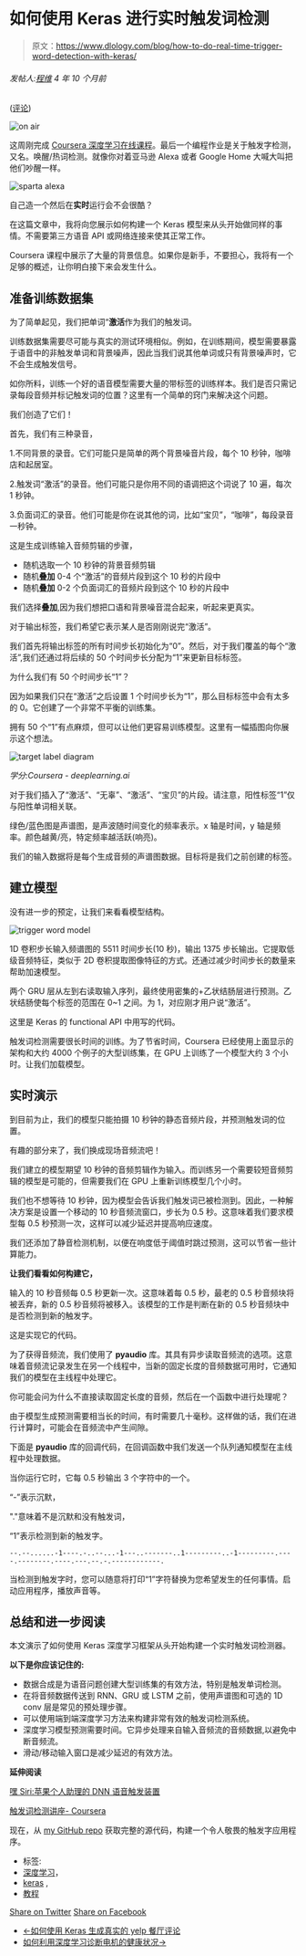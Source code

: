 # 如何使用 Keras 进行实时触发词检测

> 原文：<https://www.dlology.com/blog/how-to-do-real-time-trigger-word-detection-with-keras/>

###### 发帖人:[程维](/blog/author/Chengwei/) 4 年 10 个月前

([评论](/blog/how-to-do-real-time-trigger-word-detection-with-keras/#disqus_thread))

![on air](img/cd463a19e8142a01756f214604c7fb53.png)

这周刚完成 [Coursera 深度学习在线课程](https://www.coursera.org/specializations/deep-learning)。最后一个编程作业是关于触发字检测，又名。唤醒/热词检测。就像你对着亚马逊 Alexa 或者 Google Home 大喊大叫把他们吵醒一样。

![sparta alexa](img/739f8ae8c50600d54732efb9da3c0b90.png)

自己造一个然后在**实时**运行会不会很酷？

在这篇文章中，我将向您展示如何构建一个 Keras 模型来从头开始做同样的事情。不需要第三方语音 API 或网络连接来使其正常工作。

Coursera 课程中展示了大量的背景信息。如果你是新手，不要担心，我将有一个足够的概述，让你明白接下来会发生什么。

## 准备训练数据集

为了简单起见，我们把单词“**激活**作为我们的触发词。

训练数据集需要尽可能与真实的测试环境相似。例如，在训练期间，模型需要暴露于语音中的非触发单词和背景噪声，因此当我们说其他单词或只有背景噪声时，它不会生成触发信号。

如你所料，训练一个好的语音模型需要大量的带标签的训练样本。我们是否只需记录每段音频并标记触发词的位置？这里有一个简单的窍门来解决这个问题。

我们创造了它们！

首先，我们有三种录音，

1.不同背景的录音。它们可能只是简单的两个背景噪音片段，每个 10 秒钟，咖啡店和起居室。

2.触发词“激活”的录音。他们可能只是你用不同的语调把这个词说了 10 遍，每次 1 秒钟。

3.负面词汇的录音。他们可能是你在说其他的词，比如“宝贝”，“咖啡”，每段录音一秒钟。

这是生成训练输入音频剪辑的步骤，

*   随机选取一个 10 秒钟的背景音频剪辑
*   随机**叠加** 0-4 个“激活”的音频片段到这个 10 秒的片段中
*   随机**叠加** 0-2 个负面词汇的音频片段到这个 10 秒的片段中

我们选择**叠加**,因为我们想把口语和背景噪音混合起来，听起来更真实。

对于输出标签，我们希望它表示某人是否刚刚说完“激活”。

我们首先将输出标签的所有时间步长初始化为“0”。然后，对于我们覆盖的每个“激活”,我们还通过将后续的 50 个时间步长分配为“1”来更新目标标签。

为什么我们有 50 个时间步长“1”？

因为如果我们只在“激活”之后设置 1 个时间步长为“1”，那么目标标签中会有太多的 0。它创建了一个非常不平衡的训练集。

拥有 50 个“1”有点麻烦，但可以让他们更容易训练模型。这里有一幅插图向你展示这个想法。

![target label diagram](img/1612c7fee5b90a86ecd26ddd0ecce5d4.png)

*学分:Coursera - deeplearning.ai*

对于我们插入了“激活”、“无辜”、“激活”、“宝贝”的片段。请注意，阳性标签“1”仅与阳性单词相关联。

绿色/蓝色图是声谱图，是声波随时间变化的频率表示。x 轴是时间，y 轴是频率。颜色越黄/亮，特定频率越活跃(响亮)。

我们的输入数据将是每个生成音频的声谱图数据。目标将是我们之前创建的标签。

## 建立模型

没有进一步的预定，让我们来看看模型结构。

![trigger word model](img/10a794e8acf29e964c3ca6bb410e46de.png)

1D 卷积步长输入频谱图的 5511 时间步长(10 秒)，输出 1375 步长输出。它提取低级音频特征，类似于 2D 卷积提取图像特征的方式。还通过减少时间步长的数量来帮助加速模型。

两个 GRU 层从左到右读取输入序列，最终使用密集的+乙状结肠层进行预测。乙状结肠使每个标签的范围在 0~1 之间。为 1，对应刚才<g class="gr_ gr_213 gr-alert gr_gramm gr_inline_cards gr_run_anim Punctuation only-ins replaceWithoutSep" id="213" data-gr-id="213">用户说</g>“激活”。

这里是 Keras 的 functional API 中用写的代码<g class="gr_ gr_156 gr-alert gr_gramm gr_inline_cards gr_run_anim Grammar multiReplace" id="156" data-gr-id="156">。</g>

触发词检测需要很长时间的训练。为了节省时间，Coursera 已经使用上面显示的架构和大约 4000 个例子的大型训练集，在 GPU 上训练了一个模型大约 3 个小时。让我们加载模型。

## 实时演示

到目前为止，我们的模型只能拍摄 10 秒钟的静态音频片段，并预测触发词的位置。

有趣的部分来了，我们换成现场音频流吧！

我们建立的模型期望 10 秒钟的音频剪辑作为输入。而训练另一个需要较短音频剪辑的模型是可能的，但需要我们在 GPU 上重新训练模型几个小时。

我们也不想等待 10 秒钟，因为模型会告诉我们触发词已被检测到。因此，一种解决方案是设置一个移动的 10 秒音频流窗口，步长为 0.5 秒。这意味着我们要求模型每 0.5 秒预测一次，这样可以减少延迟并提高响应速度。

我们还添加了静音检测机制，以便在响度低于阈值时跳过预测，这可以节省一些计算能力。

**让我们看看如何构建它，**

输入的 10 秒音频每 0.5 <g class="gr_ gr_207 gr-alert gr_gramm gr_inline_cards gr_run_anim Grammar multiReplace" id="207" data-gr-id="207">秒</g>更新一次。这意味着每 0.5 <g class="gr_ gr_199 gr-alert gr_gramm gr_inline_cards gr_run_anim Grammar multiReplace" id="199" data-gr-id="199">秒</g>，最老的 <g class="gr_ gr_200 gr-alert gr_spell gr_inline_cards gr_run_anim ContextualSpelling multiReplace" id="200" data-gr-id="200">0.5 秒</g>音频块将被丢弃，新的 <g class="gr_ gr_201 gr-alert gr_spell gr_inline_cards gr_run_anim ContextualSpelling multiReplace" id="201" data-gr-id="201">0.5 秒</g>音频将被移入。该模型的工作是判断在新的 <g class="gr_ gr_206 gr-alert gr_spell gr_inline_cards gr_run_anim ContextualSpelling multiReplace" id="206" data-gr-id="206">0.5 秒</g>音频块中是否检测到新的触发字。

这是实现它的代码。

为了获得音频流，我们使用了 **<g class="gr_ gr_161 gr-alert gr_spell gr_inline_cards gr_run_anim ContextualSpelling ins-del multiReplace" id="161" data-gr-id="161">pyaudio</g>** 库。其具有异步读取音频流<g class="gr_ gr_174 gr-alert gr_gramm gr_inline_cards gr_run_anim Punctuation multiReplace" id="174" data-gr-id="174">的选项。这意味着音频流记录发生在另一个线程中，当新的固定长度的音频数据可用时，它通知我们的模型在主线程中处理它。</g>

你可能会问为什么不直接读取固定长度的音频，然后在一个函数中进行处理呢？

由于模型生成预测需要相当长的时间，有时需要几十毫秒。这样做的话，我们在进行计算时，可能会在音频流中产生间隙。

下面是 **<g class="gr_ gr_148 gr-alert gr_spell gr_inline_cards gr_run_anim ContextualSpelling ins-del multiReplace" id="148" data-gr-id="148">pyaudio</g>** 库的回调代码，在回调函数中我们发送一个队列通知模型在主线程中处理数据。

当你运行它时，它每 0.5 <g class="gr_ gr_158 gr-alert gr_gramm gr_inline_cards gr_run_anim Grammar multiReplace" id="158" data-gr-id="158">秒</g>输出 3 个字符中的一个。

“-”表示沉默，

"."意味着不是沉默和没有触发词，

“1”表示检测到新的触发字。

```
--.--......-1----.-..--...-1---..-------..1---------..-1---------.----.--------.----.---.--.-.------------.
```

当检测到触发字时，您可以随意将打印“1”字符替换为您希望发生的任何事情。启动应用程序，播放声音等。

## 总结和进一步阅读

本文演示了如何使用 Keras 深度学习框架从头开始构建一个实时触发词检测器。

**以下是你应该记住的:**

*   数据合成是为语音问题创建大型训练集的有效方法，特别是触发单词检测。
*   在将音频数据传送到 RNN、GRU 或 LSTM 之前，使用声谱图和可选的 1D <g class="gr_ gr_147 gr-alert gr_spell gr_inline_cards gr_run_anim ContextualSpelling" id="147" data-gr-id="147">conv</g> 层是常见的预处理步骤。
*   可以使用端到端深度学习方法来构建非常有效的触发词检测系统。
*   深度学习模型预测需要时间。它异步处理来自输入音频流的音频数据,以避免中断音频流。
*   滑动/移动输入窗口是减少延迟的有效方法。

**延伸阅读**

[嘿 Siri:苹果个人助理的 DNN 语音触发装置](https://machinelearning.apple.com/2017/10/01/hey-siri.html)

[触发词检测讲座- Coursera](https://www.coursera.org/learn/nlp-sequence-models/lecture/Li4ts/trigger-word-detection)

现在，从 [my GitHub repo](https://github.com/Tony607/Keras-Trigger-Word) 获取完整的源代码，构建一个令人敬畏的触发字应用程序。

*   标签:
*   [深度学习](/blog/tag/deep-learning/)，
*   [keras](/blog/tag/keras/) ,
*   [教程](/blog/tag/tutorial/)

[Share on Twitter](https://twitter.com/intent/tweet?url=https%3A//www.dlology.com/blog/how-to-do-real-time-trigger-word-detection-with-keras/&text=How%20to%20do%20Real%20Time%20Trigger%20Word%20Detection%20with%20Keras) [Share on Facebook](https://www.facebook.com/sharer/sharer.php?u=https://www.dlology.com/blog/how-to-do-real-time-trigger-word-detection-with-keras/)

*   [←如何使用 Keras 生成真实的 yelp 餐厅评论](/blog/how-to-generate-realistic-yelp-restaurant-reviews-with-keras/)
*   [如何利用深度学习诊断电机的健康状况→](/blog/try-this-model-to-quickly-tell-if-it-is-a-faulty-motor-by-listening/)